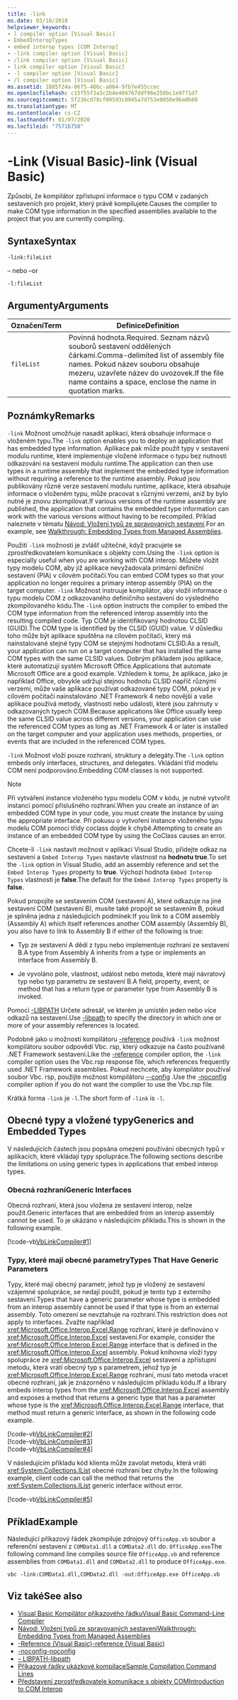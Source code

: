 ```yaml
---
title: -link
ms.date: 03/10/2018
helpviewer_keywords:
- l compiler option [Visual Basic]
- EmbedInteropTypes
- embed interop types [COM Interop]
- -link compiler option [Visual Basic]
- /link compiler option [Visual Basic]
- link compiler option [Visual Basic]
- -l compiler option [Visual Basic]
- /l compiler option [Visual Basic]
ms.assetid: 1885f24a-86f5-486c-a064-9fb7e455ccec
ms.openlocfilehash: c15f55f3a3c2b4e404767ddf96e258bc1e9771d7
ms.sourcegitcommit: 5f236cd78cf09593c8945a7d753e0850e96a0b80
ms.translationtype: MT
ms.contentlocale: cs-CZ
ms.lasthandoff: 01/07/2020
ms.locfileid: "75716758"
---
```

# <a name="-link-visual-basic"></a><span data-ttu-id="d47ca-102">-Link (Visual Basic)</span><span class="sxs-lookup"><span data-stu-id="d47ca-102">-link (Visual Basic)</span></span>
<span data-ttu-id="d47ca-103">Způsobí, že kompilátor zpřístupní informace o typu COM v zadaných sestaveních pro projekt, který právě kompilujete.</span><span class="sxs-lookup"><span data-stu-id="d47ca-103">Causes the compiler to make COM type information in the specified assemblies available to the project that you are currently compiling.</span></span>  
  
## <a name="syntax"></a><span data-ttu-id="d47ca-104">Syntaxe</span><span class="sxs-lookup"><span data-stu-id="d47ca-104">Syntax</span></span>  
  
```console  
-link:fileList  
```

<span data-ttu-id="d47ca-105">– nebo –</span><span class="sxs-lookup"><span data-stu-id="d47ca-105">or</span></span>  

```console
-l:fileList  
```  
  
## <a name="arguments"></a><span data-ttu-id="d47ca-106">Argumenty</span><span class="sxs-lookup"><span data-stu-id="d47ca-106">Arguments</span></span>  
  
|<span data-ttu-id="d47ca-107">Označení</span><span class="sxs-lookup"><span data-stu-id="d47ca-107">Term</span></span>|<span data-ttu-id="d47ca-108">Definice</span><span class="sxs-lookup"><span data-stu-id="d47ca-108">Definition</span></span>|  
|---|---|  
|`fileList`|<span data-ttu-id="d47ca-109">Povinná hodnota.</span><span class="sxs-lookup"><span data-stu-id="d47ca-109">Required.</span></span> <span data-ttu-id="d47ca-110">Seznam názvů souborů sestavení oddělených čárkami.</span><span class="sxs-lookup"><span data-stu-id="d47ca-110">Comma-delimited list of assembly file names.</span></span> <span data-ttu-id="d47ca-111">Pokud název souboru obsahuje mezeru, uzavřete název do uvozovek.</span><span class="sxs-lookup"><span data-stu-id="d47ca-111">If the file name contains a space, enclose the name in quotation marks.</span></span>|  
  
## <a name="remarks"></a><span data-ttu-id="d47ca-112">Poznámky</span><span class="sxs-lookup"><span data-stu-id="d47ca-112">Remarks</span></span>  
 <span data-ttu-id="d47ca-113">`-link` Možnost umožňuje nasadit aplikaci, která obsahuje informace o vloženém typu.</span><span class="sxs-lookup"><span data-stu-id="d47ca-113">The `-link` option enables you to deploy an application that has embedded type information.</span></span> <span data-ttu-id="d47ca-114">Aplikace pak může použít typy v sestavení modulu runtime, které implementuje vložené informace o typu bez nutnosti odkazování na sestavení modulu runtime.</span><span class="sxs-lookup"><span data-stu-id="d47ca-114">The application can then use types in a runtime assembly that implement the embedded type information without requiring a reference to the runtime assembly.</span></span> <span data-ttu-id="d47ca-115">Pokud jsou publikovány různé verze sestavení modulu runtime, aplikace, která obsahuje informace o vloženém typu, může pracovat s různými verzemi, aniž by bylo nutné je znovu zkompilovat.</span><span class="sxs-lookup"><span data-stu-id="d47ca-115">If various versions of the runtime assembly are published, the application that contains the embedded type information can work with the various versions without having to be recompiled.</span></span> <span data-ttu-id="d47ca-116">Příklad naleznete v tématu [Návod: Vložení typů ze spravovaných sestavení](../../../standard/assembly/embed-types-visual-studio.md).</span><span class="sxs-lookup"><span data-stu-id="d47ca-116">For an example, see [Walkthrough: Embedding Types from Managed Assemblies](../../../standard/assembly/embed-types-visual-studio.md).</span></span>  
  
 <span data-ttu-id="d47ca-117">Použití `-link` možnosti je zvlášť užitečné, když pracujete se zprostředkovatelem komunikace s objekty com.</span><span class="sxs-lookup"><span data-stu-id="d47ca-117">Using the `-link` option is especially useful when you are working with COM interop.</span></span> <span data-ttu-id="d47ca-118">Můžete vložit typy modelu COM, aby již aplikace nevyžadovala primární definiční sestavení (PIA) v cílovém počítači.</span><span class="sxs-lookup"><span data-stu-id="d47ca-118">You can embed COM types so that your application no longer requires a primary interop assembly (PIA) on the target computer.</span></span> <span data-ttu-id="d47ca-119">`-link` Možnost instruuje kompilátor, aby vložil informace o typu modelu COM z odkazovaného definičního sestavení do výsledného zkompilovaného kódu.</span><span class="sxs-lookup"><span data-stu-id="d47ca-119">The `-link` option instructs the compiler to embed the COM type information from the referenced interop assembly into the resulting compiled code.</span></span> <span data-ttu-id="d47ca-120">Typ COM je identifikovaný hodnotou CLSID (GUID).</span><span class="sxs-lookup"><span data-stu-id="d47ca-120">The COM type is identified by the CLSID (GUID) value.</span></span> <span data-ttu-id="d47ca-121">V důsledku toho může být aplikace spuštěna na cílovém počítači, který má nainstalované stejné typy COM se stejnými hodnotami CLSID.</span><span class="sxs-lookup"><span data-stu-id="d47ca-121">As a result, your application can run on a target computer that has installed the same COM types with the same CLSID values.</span></span> <span data-ttu-id="d47ca-122">Dobrým příkladem jsou aplikace, které automatizují systém Microsoft Office.</span><span class="sxs-lookup"><span data-stu-id="d47ca-122">Applications that automate Microsoft Office are a good example.</span></span> <span data-ttu-id="d47ca-123">Vzhledem k tomu, že aplikace, jako je například Office, obvykle udržují stejnou hodnotu CLSID napříč různými verzemi, může vaše aplikace používat odkazované typy COM, pokud je v cílovém počítači nainstalováno .NET Framework 4 nebo novější a vaše aplikace používá metody, vlastnosti nebo události, které jsou zahrnuty v odkazovaných typech COM.</span><span class="sxs-lookup"><span data-stu-id="d47ca-123">Because applications like Office usually keep the same CLSID value across different versions, your application can use the referenced COM types as long as .NET Framework 4 or later is installed on the target computer and your application uses methods, properties, or events that are included in the referenced COM types.</span></span>  
  
 <span data-ttu-id="d47ca-124">`-link` Možnost vloží pouze rozhraní, struktury a delegáty.</span><span class="sxs-lookup"><span data-stu-id="d47ca-124">The `-link` option embeds only interfaces, structures, and delegates.</span></span> <span data-ttu-id="d47ca-125">Vkládání tříd modelu COM není podporováno.</span><span class="sxs-lookup"><span data-stu-id="d47ca-125">Embedding COM classes is not supported.</span></span>  
  
> [!NOTE]
> <span data-ttu-id="d47ca-126">Při vytváření instance vloženého typu modelu COM v kódu, je nutné vytvořit instanci pomocí příslušného rozhraní.</span><span class="sxs-lookup"><span data-stu-id="d47ca-126">When you create an instance of an embedded COM type in your code, you must create the instance by using the appropriate interface.</span></span> <span data-ttu-id="d47ca-127">Při pokusu o vytvoření instance vloženého typu modelu COM pomocí třídy coclass dojde k chybě.</span><span class="sxs-lookup"><span data-stu-id="d47ca-127">Attempting to create an instance of an embedded COM type by using the CoClass causes an error.</span></span>  
  
 <span data-ttu-id="d47ca-128">Chcete-li `-link` nastavit možnost v aplikaci Visual Studio, přidejte odkaz na sestavení a `Embed Interop Types` nastavte vlastnost na **hodnotu true**.</span><span class="sxs-lookup"><span data-stu-id="d47ca-128">To set the `-link` option in Visual Studio, add an assembly reference and set the `Embed Interop Types` property to **true**.</span></span> <span data-ttu-id="d47ca-129">Výchozí hodnota `Embed Interop Types` vlastnosti je **false**.</span><span class="sxs-lookup"><span data-stu-id="d47ca-129">The default for the `Embed Interop Types` property is **false**.</span></span>  
  
 <span data-ttu-id="d47ca-130">Pokud propojíte se sestavením COM (sestavení A), které odkazuje na jiné sestavení COM (sestavení B), musíte také propojit se sestavením B, pokud je splněna jedna z následujících podmínek:</span><span class="sxs-lookup"><span data-stu-id="d47ca-130">If you link to a COM assembly (Assembly A) which itself references another COM assembly (Assembly B), you also have to link to Assembly B if either of the following is true:</span></span>  
  
- <span data-ttu-id="d47ca-131">Typ ze sestavení A dědí z typu nebo implementuje rozhraní ze sestavení B.</span><span class="sxs-lookup"><span data-stu-id="d47ca-131">A type from Assembly A inherits from a type or implements an interface from Assembly B.</span></span>  
  
- <span data-ttu-id="d47ca-132">Je vyvoláno pole, vlastnost, událost nebo metoda, které mají návratový typ nebo typ parametru ze sestavení B.</span><span class="sxs-lookup"><span data-stu-id="d47ca-132">A field, property, event, or method that has a return type or parameter type from Assembly B is invoked.</span></span>  
  
 <span data-ttu-id="d47ca-133">Pomocí [-LIBPATH](libpath.md) Určete adresář, ve kterém je umístěn jeden nebo více odkazů na sestavení.</span><span class="sxs-lookup"><span data-stu-id="d47ca-133">Use [-libpath](libpath.md) to specify the directory in which one or more of your assembly references is located.</span></span>  
  
 <span data-ttu-id="d47ca-134">Podobně jako u možnosti kompilátoru [-reference](reference.md) používá `-link` možnost kompilátoru soubor odpovědí Vbc. rsp, který odkazuje na často používané .NET Framework sestavení.</span><span class="sxs-lookup"><span data-stu-id="d47ca-134">Like the [-reference](reference.md) compiler option, the `-link` compiler option uses the Vbc.rsp response file, which references frequently used .NET Framework assemblies.</span></span> <span data-ttu-id="d47ca-135">Pokud nechcete, aby kompilátor používal soubor Vbc. rsp, použijte možnost kompilátoru [--config](noconfig.md) .</span><span class="sxs-lookup"><span data-stu-id="d47ca-135">Use the [-noconfig](noconfig.md) compiler option if you do not want the compiler to use the Vbc.rsp file.</span></span>  
  
 <span data-ttu-id="d47ca-136">Krátká forma `-link` je `-l`.</span><span class="sxs-lookup"><span data-stu-id="d47ca-136">The short form of `-link` is `-l`.</span></span>  
  
## <a name="generics-and-embedded-types"></a><span data-ttu-id="d47ca-137">Obecné typy a vložené typy</span><span class="sxs-lookup"><span data-stu-id="d47ca-137">Generics and Embedded Types</span></span>  
 <span data-ttu-id="d47ca-138">V následujících částech jsou popsána omezení používání obecných typů v aplikacích, které vkládají typy spolupráce.</span><span class="sxs-lookup"><span data-stu-id="d47ca-138">The following sections describe the limitations on using generic types in applications that embed interop types.</span></span>  
  
### <a name="generic-interfaces"></a><span data-ttu-id="d47ca-139">Obecná rozhraní</span><span class="sxs-lookup"><span data-stu-id="d47ca-139">Generic Interfaces</span></span>  
 <span data-ttu-id="d47ca-140">Obecná rozhraní, která jsou vložena ze sestavení interop, nelze použít.</span><span class="sxs-lookup"><span data-stu-id="d47ca-140">Generic interfaces that are embedded from an interop assembly cannot be used.</span></span> <span data-ttu-id="d47ca-141">To je ukázáno v následujícím příkladu.</span><span class="sxs-lookup"><span data-stu-id="d47ca-141">This is shown in the following example.</span></span>  
  
 [!code-vb[VbLinkCompiler#1](~/samples/snippets/visualbasic/VS_Snippets_VBCSharp/vblinkcompiler/vb/module1.vb#1)]  
  
### <a name="types-that-have-generic-parameters"></a><span data-ttu-id="d47ca-142">Typy, které mají obecné parametry</span><span class="sxs-lookup"><span data-stu-id="d47ca-142">Types That Have Generic Parameters</span></span>  
 <span data-ttu-id="d47ca-143">Typy, které mají obecný parametr, jehož typ je vložený ze sestavení vzájemné spolupráce, se nedají použít, pokud je tento typ z externího sestavení.</span><span class="sxs-lookup"><span data-stu-id="d47ca-143">Types that have a generic parameter whose type is embedded from an interop assembly cannot be used if that type is from an external assembly.</span></span> <span data-ttu-id="d47ca-144">Toto omezení se nevztahuje na rozhraní.</span><span class="sxs-lookup"><span data-stu-id="d47ca-144">This restriction does not apply to interfaces.</span></span> <span data-ttu-id="d47ca-145">Zvažte například <xref:Microsoft.Office.Interop.Excel.Range> rozhraní, které je definováno v <xref:Microsoft.Office.Interop.Excel> sestavení.</span><span class="sxs-lookup"><span data-stu-id="d47ca-145">For example, consider the <xref:Microsoft.Office.Interop.Excel.Range> interface that is defined in the <xref:Microsoft.Office.Interop.Excel> assembly.</span></span> <span data-ttu-id="d47ca-146">Pokud knihovna vloží typy spolupráce ze <xref:Microsoft.Office.Interop.Excel> sestavení a zpřístupní metodu, která vrátí obecný typ s parametrem, jehož typ je <xref:Microsoft.Office.Interop.Excel.Range> rozhraní, musí tato metoda vracet obecné rozhraní, jak je znázorněno v následujícím příkladu kódu.</span><span class="sxs-lookup"><span data-stu-id="d47ca-146">If a library embeds interop types from the <xref:Microsoft.Office.Interop.Excel> assembly and exposes a method that returns a generic type that has a parameter whose type is the <xref:Microsoft.Office.Interop.Excel.Range> interface, that method must return a generic interface, as shown in the following code example.</span></span>  
  
 [!code-vb[VbLinkCompiler#2](~/samples/snippets/visualbasic/VS_Snippets_VBCSharp/vblinkcompiler/vb/utility.vb#2)]  
[!code-vb[VbLinkCompiler#3](~/samples/snippets/visualbasic/VS_Snippets_VBCSharp/vblinkcompiler/vb/utility.vb#3)]  
[!code-vb[VbLinkCompiler#4](~/samples/snippets/visualbasic/VS_Snippets_VBCSharp/vblinkcompiler/vb/utility.vb#4)]  
  
 <span data-ttu-id="d47ca-147">V následujícím příkladu kód klienta může zavolat metodu, která vrátí <xref:System.Collections.IList> obecné rozhraní bez chyby.</span><span class="sxs-lookup"><span data-stu-id="d47ca-147">In the following example, client code can call the method that returns the <xref:System.Collections.IList> generic interface without error.</span></span>  
  
 [!code-vb[VbLinkCompiler#5](~/samples/snippets/visualbasic/VS_Snippets_VBCSharp/vblinkcompiler/vb/module1.vb#5)]  
  
## <a name="example"></a><span data-ttu-id="d47ca-148">Příklad</span><span class="sxs-lookup"><span data-stu-id="d47ca-148">Example</span></span>  
 <span data-ttu-id="d47ca-149">Následující příkazový řádek zkompiluje zdrojový `OfficeApp.vb` soubor a referenční sestavení z `COMData1.dll` a `COMData2.dll` do. `OfficeApp.exe`</span><span class="sxs-lookup"><span data-stu-id="d47ca-149">The following command line compiles source file `OfficeApp.vb` and reference assemblies from `COMData1.dll` and `COMData2.dll` to produce `OfficeApp.exe`.</span></span>  
  
```console  
vbc -link:COMData1.dll,COMData2.dll -out:OfficeApp.exe OfficeApp.vb  
```  
  
## <a name="see-also"></a><span data-ttu-id="d47ca-150">Viz také</span><span class="sxs-lookup"><span data-stu-id="d47ca-150">See also</span></span>

- [<span data-ttu-id="d47ca-151">Visual Basic Kompilátor příkazového řádku</span><span class="sxs-lookup"><span data-stu-id="d47ca-151">Visual Basic Command-Line Compiler</span></span>](index.md)
- [<span data-ttu-id="d47ca-152">Návod: Vložení typů ze spravovaných sestavení</span><span class="sxs-lookup"><span data-stu-id="d47ca-152">Walkthrough: Embedding Types from Managed Assemblies</span></span>](../../../standard/assembly/embed-types-visual-studio.md)
- [<span data-ttu-id="d47ca-153">-Reference (Visual Basic)</span><span class="sxs-lookup"><span data-stu-id="d47ca-153">-reference (Visual Basic)</span></span>](reference.md)
- [<span data-ttu-id="d47ca-154">-noconfig</span><span class="sxs-lookup"><span data-stu-id="d47ca-154">-noconfig</span></span>](noconfig.md)
- [<span data-ttu-id="d47ca-155">– LIBPATH</span><span class="sxs-lookup"><span data-stu-id="d47ca-155">-libpath</span></span>](libpath.md)
- [<span data-ttu-id="d47ca-156">Příkazové řádky ukázkové kompilace</span><span class="sxs-lookup"><span data-stu-id="d47ca-156">Sample Compilation Command Lines</span></span>](sample-compilation-command-lines.md)
- [<span data-ttu-id="d47ca-157">Představení zprostředkovatele komunikace s objekty COM</span><span class="sxs-lookup"><span data-stu-id="d47ca-157">Introduction to COM Interop</span></span>](../../../visual-basic/programming-guide/com-interop/introduction-to-com-interop.md)
